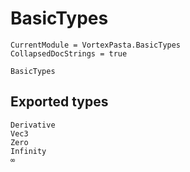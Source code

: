 # BasicTypes

```@meta
CurrentModule = VortexPasta.BasicTypes
CollapsedDocStrings = true
```

```@docs
BasicTypes
```

## Exported types

```@docs
Derivative
Vec3
Zero
Infinity
∞
```
